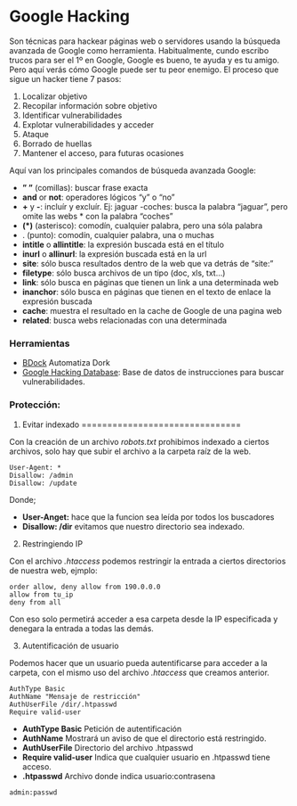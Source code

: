 # Google Hacking 

Son técnicas para hackear páginas web o servidores usando la búsqueda avanzada de Google como herramienta. Habitualmente, cundo escribo trucos para ser el 1º en Google, Google es bueno, te ayuda y es tu amigo. Pero aquí verás cómo Google puede ser tu peor enemigo. El proceso que sigue un hacker tiene 7 pasos:

1. Localizar objetivo
2. Recopilar información sobre objetivo
3. Identificar vulnerabilidades
4. Explotar vulnerabilidades y acceder
5. Ataque
6. Borrado de huellas
7. Mantener el acceso, para futuras ocasiones

 Aquí van los principales comandos de búsqueda avanzada Google:

* **” ”** (comillas): buscar frase exacta
* **and** or **not**: operadores lógicos “y” o “no”
* **+** y **-**: incluír y excluír. Ej: jaguar -coches: busca la palabra “jaguar”, pero omite las webs * con la palabra “coches”
* **(*)** (asterisco): comodín, cualquier palabra, pero una sóla palabra
* . (punto): comodín, cualquier palabra, una o muchas
* **intitle** o **allintitle**: la expresión buscada está en el título
* **inurl** o **allinurl**: la expresión buscada está en la url
* **site**: sólo busca resultados dentro de la web que va detrás de “site:”
* **filetype**: sólo busca archivos de un tipo (doc, xls, txt…)
* **link**: sólo busca en páginas que tienen un link a una determinada web
* **inanchor**: sólo busca en páginas que tienen en el texto de enlace la expresión buscada
* **cache**: muestra el resultado en la cache de Google de una pagina web
* **related**: busca webs relacionadas con una determinada

### Herramientas

* [BDock](https://github.com/deathanym/bdork.git) Automatiza Dork
* [Google Hacking Database](https://www.exploit-db.com/google-hacking-database/): Base de datos de instrucciones para buscar vulnerabilidades.


### Protección:

1. Evitar indexado
===============================

Con la creación de un archivo _robots.txt_ prohibimos indexado a ciertos archivos, solo hay que subir el archivo a la carpeta raíz de la web.

```
User-Agent: * 
Disallow: /admin 
Disallow: /update
```

Donde;

* **User-Anget:** hace que la funcion sea leída por todos los buscadores
* **Disallow: /dir** evitamos que nuestro directorio sea indexado.

2. Restringiendo IP

Con el archivo *.htaccess* podemos restringir la entrada a ciertos directorios de nuestra web, ejmplo:
```.htaccess
order allow, deny allow from 190.0.0.0
allow from tu_ip
deny from all
```

Con eso solo permetirá acceder a esa carpeta desde la IP especificada y denegara la entrada a todas las demás.

3. Autentificación de usuario

Podemos hacer que un usuario pueda autentificarse para acceder a la carpeta, con el mismo uso del archivo *.htaccess* que creamos anterior.

```.htaccess
AuthType Basic
AuthName "Mensaje de restricción"
AuthUserFile /dir/.htpasswd
Require valid-user
```

* **AuthType Basic** Petición de autentificación
* **AuthName** Mostrará un aviso de que el directorio está restringido.
* **AuthUserFile** Directorio del archivo .htpasswd
* **Require valid-user** Indica que cualquier usuario en .htpasswd tiene acceso.
* **.htpasswd** Archivo donde indica usuario:contrasena

```.htaccess
admin:passwd
```



